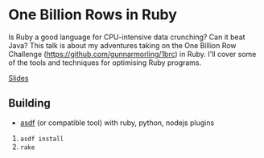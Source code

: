 # One Billion Rows in Ruby

Is Ruby a good language for CPU-intensive data crunching? Can it beat Java? This talk is about my adventures taking on the One Billion Row Challenge (https://github.com/gunnarmorling/1brc) in Ruby. I'll cover some of the tools and techniques for optimising Ruby programs.

[Slides](https://rianmcguire.github.io/1brc-ruby/slides.html)

## Building

* [asdf](https://asdf-vm.com/) (or compatible tool) with ruby, python, nodejs plugins

1. `asdf install`
2. `rake`
